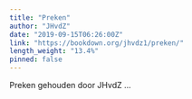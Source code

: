 ```yaml
---
title: "Preken"
author: "JHvdZ"
date: "2019-09-15T06:26:00Z"
link: "https://bookdown.org/jhvdz1/preken/"
length_weight: "13.4%"
pinned: false
---
```


Preken gehouden door JHvdZ ...
